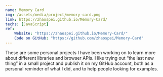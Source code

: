 ```yaml
---
name: Memory Card
img: /assets/media/project/memory-card.png
link: https://zhaospei.github.io/Memory-Card/
techs: [JavaScript]
ref:
    Website: "https://zhaospei.github.io/Memory-Card/"
    Code on GitHub: "https://github.com/zhaospei/Memory-Card"
---
```


These are some personal projects I have been working on to learn more about different libraries and browser APIs. I like trying out “the last new thing” in a small project and publish it on my GitHub account, both as a personal reminder of what I did, and to help people looking for examples.


